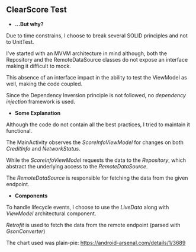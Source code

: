 ## ClearScore Test

 - **...But why?**

Due to time constrains, I choose to break several SOLID principles and not to UnitTest.

I've started with an MVVM architecture in mind although, both the Repository and the RemoteDataSource classes do not expose an interface making it difficult to mock.

This absence of an interface impact in the ability to test the ViewModel as well, making the code coupled.

Since the Dependency Inversion principle is not followed, no *dependency injection* framework is used.

 - **Some Explanation**

Although the code do not contain all the best practices, I tried to maintain it functional.

The MainActivity observes the *ScoreInfoViewModel* for changes on both *CreditInfo* and *NetworkStatus*. 

While the *ScoreInfoViewModel* requests the data to the *Repository*, which abstract the underlying access to the *RemoteDataSource*.

The *RemoteDataSource* is responsible for fetching the data from the given endpoint.

 - **Components**

To handle lifecycle events, I choose to use the *LiveData* along with *ViewModel* architectural component.

*Retrofit* is used to fetch the data from the remote endpoint (parsed with *GsonConverter*)

The chart used was plain-pie: https://android-arsenal.com/details/1/3689
